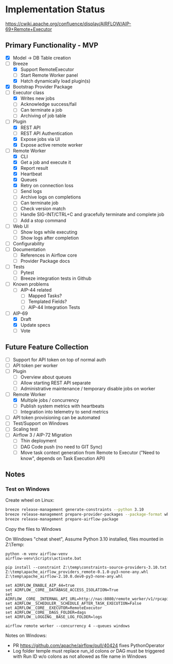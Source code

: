 <!--
 Licensed to the Apache Software Foundation (ASF) under one
 or more contributor license agreements.  See the NOTICE file
 distributed with this work for additional information
 regarding copyright ownership.  The ASF licenses this file
 to you under the Apache License, Version 2.0 (the
 "License"); you may not use this file except in compliance
 with the License.  You may obtain a copy of the License at

   http://www.apache.org/licenses/LICENSE-2.0

 Unless required by applicable law or agreed to in writing,
 software distributed under the License is distributed on an
 "AS IS" BASIS, WITHOUT WARRANTIES OR CONDITIONS OF ANY
 KIND, either express or implied.  See the License for the
 specific language governing permissions and limitations
 under the License.
 -->

# Implementation Status

https://cwiki.apache.org/confluence/display/AIRFLOW/AIP-69+Remote+Executor

## Primary Functionality - MVP

- [x] Model -> DB Table creation
- [ ] Breeze
  - [x] Support RemoteExecutor
  - [ ] Start Remote Worker panel
  - [x] Hatch dynamically load plugin(s)
- [x] Bootstrap Provider Package
- [ ] Executor class
  - [x] Writes new jobs
  - [ ] Acknowledge success/fail
  - [ ] Can terminate a job
  - [ ] Archiving of job table
- [ ] Plugin
  - [x] REST API
  - [ ] REST API Authentication
  - [x] Expose jobs via UI
  - [x] Expose active remote worker
- [ ] Remote Worker
  - [x] CLI
  - [x] Get a job and execute it
  - [x] Report result
  - [x] Heartbeat
  - [x] Queues
  - [x] Retry on connection loss
  - [ ] Send logs
  - [ ] Archive logs on completions
  - [ ] Can terminate job
  - [ ] Check version match
  - [ ] Handle SIG-INT/CTRL+C and gracefully terminate and complete job
  - [ ] Add a stop command
- [ ] Web UI
  - [ ] Show logs while executing
  - [ ] Show logs after completion
- [ ] Configurability
- [ ] Documentation
  - [ ] References in Airflow core
  - [ ] Provider Package docs
- [ ] Tests
  - [ ] Pytest
  - [ ] Breeze integration tests in Github
- [ ] Known problems
  - [ ] AIP-44 related
    - [ ] Mapped Tasks?
    - [ ] Templated Fields?
    - [ ] AIP-44 Integration Tests
- [ ] AIP-69
  - [x] Draft
  - [x] Update specs
  - [ ] Vote

## Future Feature Collection

- [ ] Support for API token on top of normal auth
- [ ] API token per worker
- [ ] Plugin
  - [ ] Overview about queues
  - [ ] Allow starting REST API separate
  - [ ] Administrative maintenance / temporary disable jobs on worker
- [ ] Remote Worker
  - [x] Multiple jobs / concurrency
  - [ ] Publish system metrics with heartbeats
  - [ ] Integration into telemetry to send metrics
- [ ] API token provisioning can be automated
- [ ] Test/Support on Windows
- [ ] Scaling test
- [ ] Airflow 3 / AIP-72 Migration
  - [ ] Thin deployment
  - [ ] DAG Code push (no need to GIT Sync)
  - [ ] Move task context generation from Remote to Executor ("Need to know", depends on Task Execution API)

## Notes

### Test on Windows

Create wheel on Linux:

``` bash
breeze release-management generate-constraints --python 3.10
breeze release-management prepare-provider-packages --package-format wheel --include-removed-providers remote
breeze release-management prepare-airflow-package
```

Copy the files to Windows

On Windows "cheat sheet", Assume Python 3.10 installed, files mounted in Z:\Temp:

``` text
python -m venv airflow-venv
airflow-venv\Scripts\activate.bat

pip install --constraint Z:\temp\constraints-source-providers-3.10.txt Z:\temp\apache_airflow_providers_remote-0.1.0-py3-none-any.whl Z:\temp\apache_airflow-2.10.0.dev0-py3-none-any.whl

set AIRFLOW_ENABLE_AIP_44=true
set AIRFLOW__CORE__DATABASE_ACCESS_ISOLATION=True
set AIRFLOW__CORE__INTERNAL_API_URL=http://nas:8080/remote_worker/v1/rpcapi
set AIRFLOW__SCHEDULER__SCHEDULE_AFTER_TASK_EXECUTION=False
set AIRFLOW__CORE__EXECUTOR=RemoteExecutor
set AIRFLOW__CORE__DAGS_FOLDER=dags
set AIRFLOW__LOGGING__BASE_LOG_FOLDER=logs

airflow remote worker --concurrency 4 --queues windows
```

Notes on Windows:

- PR https://github.com/apache/airflow/pull/40424 fixes PythonOperator
- Log folder temple must replace run_id colons _or_ DAG must be triggered with Run ID w/o colons as not allowed as file name in Windows
